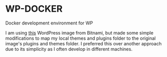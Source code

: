 # WP-DOCKER
Docker development environment for WP

I am using [this](https://hub.docker.com/r/bitnami/wordpress) WordPress image from Bitnami, but made some simple modifications to map my local  themes and plugins folder to the original image's plugins and themes folder. I preferred this over another approach due to its simplicity as I often develop in different machines. 
